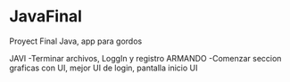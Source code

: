 # JavaFinal
Proyect Final Java, app para gordos

JAVI
	-Terminar archivos, LoggIn y registro
ARMANDO
	-Comenzar seccion graficas con UI, mejor UI de login, pantalla inicio UI
